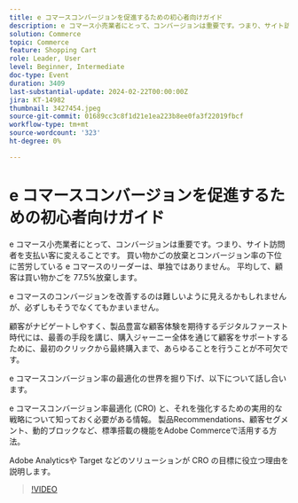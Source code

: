```yaml
---
title: e コマースコンバージョンを促進するための初心者向けガイド
description: e コマース小売業者にとって、コンバージョンは重要です。つまり、サイト訪問者を支払い客に変えることです。 買い物かごの放棄とコンバージョン率の下位に苦労している e コマースのリーダーは、単独ではありません。 顧客は平均して買い物かごを 77.5%放棄しています。e コマースコンバージョンの改善は難しいように見えますが、必要ありません。e コマース変換率の最適化の世界を掘り下げ、話し合う：e コマース変換率の最適化 (CRO) とその強化のための実践的な戦略について知っておく必要があること。Product Recommendations、Customer Segments、Dynamic Blocks など、Adobe Commerceの機能を活用する方法。
solution: Commerce
topic: Commerce
feature: Shopping Cart
role: Leader, User
level: Beginner, Intermediate
doc-type: Event
duration: 3409
last-substantial-update: 2024-02-22T00:00:00Z
jira: KT-14982
thumbnail: 3427454.jpeg
source-git-commit: 01689cc3c8f1d21e1ea223b8ee0fa3f22019fbcf
workflow-type: tm+mt
source-wordcount: '323'
ht-degree: 0%

---
```



# e コマースコンバージョンを促進するための初心者向けガイド

e コマース小売業者にとって、コンバージョンは重要です。つまり、サイト訪問者を支払い客に変えることです。 買い物かごの放棄とコンバージョン率の下位に苦労している e コマースのリーダーは、単独ではありません。 平均して、顧客は買い物かごを 77.5%放棄します。

e コマースのコンバージョンを改善するのは難しいように見えるかもしれませんが、必ずしもそうでなくてもかまいません。

顧客がナビゲートしやすく、製品豊富な顧客体験を期待するデジタルファースト時代には、最善の手段を講じ、購入ジャーニー全体を通じて顧客をサポートするために、最初のクリックから最終購入まで、あらゆることを行うことが不可欠です。

e コマースコンバージョン率の最適化の世界を掘り下げ、以下について話し合います。

e コマースコンバージョン率最適化 (CRO) と、それを強化するための実用的な戦略について知っておく必要がある情報。
製品Recommendations、顧客セグメント、動的ブロックなど、標準搭載の機能をAdobe Commerceで活用する方法。

Adobe Analyticsや Target などのソリューションが CRO の目標に役立つ理由を説明します。

>[!VIDEO](https://video.tv.adobe.com/v/3427454/?learn=on)
